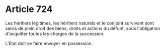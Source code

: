 # Article 724

Les héritiers légitimes, les héritiers naturels et le conjoint survivant sont saisis de plein droit des biens, droits et actions du défunt, sous l'obligation d'acquitter toutes les charges de la succession.

L'Etat doit se faire envoyer en possession.
